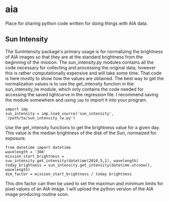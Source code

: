 # aia
Place for sharing python code written for doing things with AIA data.

## Sun Intensity

The SunIntensity package's primary usage is for normalizing the brightness of AIA images so that they are at the standard brightness from the beginning of the mission. The sun_intensity.py modules contains all the code necessary for collecting and processing the original data, however this is rather computationally expensive and will take some time. That code is here mostly to show how the values are obtained. The best way to get the normalization values is to use the get_intensity function in the sun_intensity_lw module, which only contains the code needed for accessing the saved lightcurve in the regression file. I recommend saving the module somewhere and using `imp` to import it into your program.

```
import imp
sun_intensity = imp.load_source('sun_intensity', '/path/to/sun_intensity_lw.py')
```

Use the get_intensity functions to get the brightness value for a given day. This value is the median brightness of the disk of the Sun, normaized for exposure.

```
from datetime import datetime
wavelength = '304'
mission_start_brightness = sun_intensity.get_intensity(datetime(2010,5,1), wavelength)
today_brightness = sun_intensity.get_intensity(datetime.utcnow(), wavelength)
dim_factor = mission_start_brightness / today brightness
```

This dim factor can then be used to set the maximun and minimum limits for pixel values of an AIA image. I will upload the python version of the AIA image producing routine soon.
